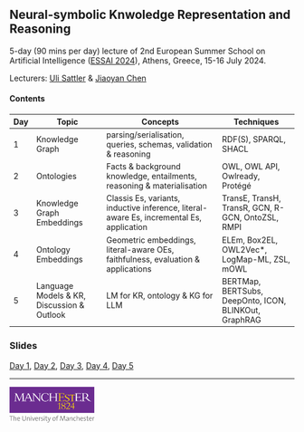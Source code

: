 ## Neural-symbolic Knwoledge Representation and Reasoning

5-day (90 mins per day) lecture of 2nd European Summer School on Artificial Intelligence ([ESSAI 2024](https://essai2024.di.uoa.gr/)), Athens, Greece, 15-16 July 2024.

Lecturers: [Uli Sattler](http://www.cs.man.ac.uk/~sattler/) & [Jiaoyan Chen](https://chenjiaoyan.github.io/) 

#### Contents

| Day    | Topic | Concepts | Techniques | 
| --------- | ------- | --------- | ------- | 
| 1     |    Knowledge Graph     | parsing/serialisation, queries, schemas, validation & reasoning | RDF(S), SPARQL, SHACL| 
| 2     |    Ontologies     | Facts & background knowledge, entailments, reasoning & materialisation| OWL, OWL API, Owlready, Protégé | 
| 3     |    Knowledge Graph Embeddings    | Classis Es, variants, inductive inference, literal-aware Es, incremental Es, application| TransE, TransH, TransR, GCN, R-GCN, OntoZSL, RMPI| 
| 4     |    Ontology Embeddings     | Geometric embeddings, literal-aware OEs, faithfulness, evaluation & applications |ELEm, Box2EL, OWL2Vec*, LogMap-ML, ZSL, mOWL| 
| 5     |    Language Models & KR, Discussion & Outlook     | LM for KR, ontology & KG for LLM| BERTMap, BERTSubs, DeepOnto, ICON, BLINKOut, GraphRAG | 

### Slides
[Day 1](https://github.com/ChenJiaoyan/teaching/blob/main/uom/nskrr-day1.pdf), [Day 2](https://github.com/ChenJiaoyan/teaching/blob/main/uom/nskrr-day2.pdf), [Day 3](https://github.com/ChenJiaoyan/teaching/blob/main/uom/nskrr-day3.pdf), [Day 4](https://github.com/ChenJiaoyan/teaching/blob/main/uom/nskrr-day4.pdf), [Day 5](https://github.com/ChenJiaoyan/teaching/blob/main/uom/nskrr-day5.pdf)

---

<img src="uom-logo.png" width="150" alt="UoM">  
